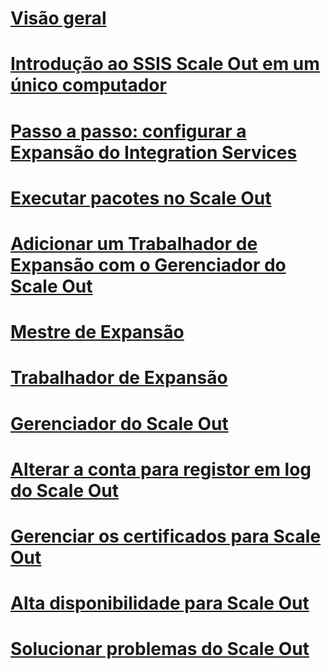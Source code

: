 # [Visão geral](integration-services-ssis-scale-out.md)
# [Introdução ao SSIS Scale Out em um único computador](get-started-with-ssis-scale-out-onebox.md)
# [Passo a passo: configurar a Expansão do Integration Services](walkthrough-set-up-integration-services-scale-out.md)
# [Executar pacotes no Scale Out](run-packages-in-integration-services-ssis-scale-out.md)
# [Adicionar um Trabalhador de Expansão com o Gerenciador do Scale Out](add-scale-out-worker.md)
# [Mestre de Expansão](integration-services-ssis-scale-out-master.md)
# [Trabalhador de Expansão](integration-services-ssis-scale-out-worker.md)
# [Gerenciador do Scale Out](integration-services-ssis-scale-out-manager.md)
# [Alterar a conta para registor em log do Scale Out](change-logdb-account.md)
# [Gerenciar os certificados para Scale Out](deal-with-certificates-in-ssis-scale-out.md)
# [Alta disponibilidade para Scale Out](scale-out-support-for-high-availability.md)
# [Solucionar problemas do Scale Out](troubleshooting-scale-out.md)